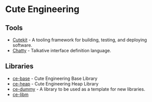 # Cute Engineering

## Tools

 - [Cutekit](https://github.com/cute-engineering/cutekit) - A tooling framework for building, testing, and deploying software.
 - [Chatty](https://github.com/cute-engineering/chatty) - Talkative interface definition language.

## Libraries

 - [ce-base](https://github.com/cute-engineering/ce-base) - Cute Engineering Base Library
 - [ce-heap](https://github.com/cute-engineering/ce-heap) - Cute Engineering Heap Library
 - [ce-dummy](https://github.com/cute-engineering/ce-dummy) - A library to be used as a template for new libraries.
 - [ce-libm](https://github.com/cute-engineering/ce-libm)
